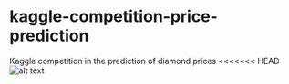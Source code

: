 # kaggle-competition-price-prediction
Kaggle competition in the prediction of diamond prices 
<<<<<<< HEAD
![alt text](https://github.com/xarlomi/kaggle-competition-price-prediction/blob/output/diamond_presentation.jpg?raw=true)


